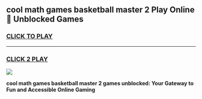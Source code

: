 
## cool math games basketball master 2 Play Online 👋 Unblocked Games
<h3>
<a href="https://news.freeplayer.one?title=cool_math_games_basketball_master_2&ref=17CMG">CLICK TO PLAY</a></h3>
<hr>

<h3>
<a href="https://news.freeplayer.one?title=cool_math_games_basketball_master_2&ref=17CMG">CLICK 2 PLAY</a>
  
</h3>

<a href="https://news.freeplayer.one?title=cool_math_games_basketball_master_2&ref=17CMG/"><img src="https://clearcache.store/games.png"></a>


**cool math games basketball master 2 games unblocked: Your Gateway to Fun and Accessible Online Gaming**
